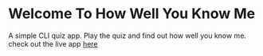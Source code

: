 # Welcome To How Well You Know Me

A simple CLI quiz app. Play the quiz and find out how well you know me. check out the live app [here](https://replit.com/@SaranChakravart/markOne?embed=true#index.js)
